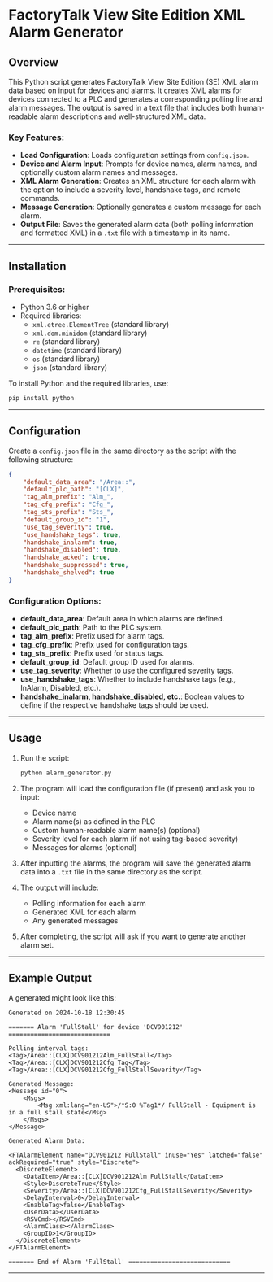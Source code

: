 # FactoryTalk View Site Edition XML Alarm Generator

## Overview
This Python script generates FactoryTalk View Site Edition (SE) XML alarm data based on input for devices and alarms. It creates XML alarms for devices connected to a PLC and generates a corresponding polling line and alarm messages. The output is saved in a text file that includes both human-readable alarm descriptions and well-structured XML data.

### Key Features:
- **Load Configuration**: Loads configuration settings from `config.json`.
- **Device and Alarm Input**: Prompts for device names, alarm names, and optionally custom alarm names and messages.
- **XML Alarm Generation**: Creates an XML structure for each alarm with the option to include a severity level, handshake tags, and remote commands.
- **Message Generation**: Optionally generates a custom message for each alarm.
- **Output File**: Saves the generated alarm data (both polling information and formatted XML) in a `.txt` file with a timestamp in its name.

---

## Installation

### Prerequisites:
- Python 3.6 or higher
- Required libraries:
    - `xml.etree.ElementTree` (standard library)
    - `xml.dom.minidom` (standard library)
    - `re` (standard library)
    - `datetime` (standard library)
    - `os` (standard library)
    - `json` (standard library)

To install Python and the required libraries, use:

```bash
pip install python
```

---

## Configuration

Create a `config.json` file in the same directory as the script with the following structure:

```json
{
    "default_data_area": "/Area::",
    "default_plc_path": "[CLX]",
    "tag_alm_prefix": "Alm_",
    "tag_cfg_prefix": "Cfg_",
    "tag_sts_prefix": "Sts_",
    "default_group_id": "1",
    "use_tag_severity": true,
    "use_handshake_tags": true,
    "handshake_inalarm": true,
    "handshake_disabled": true,
    "handshake_acked": true,
    "handshake_suppressed": true,
    "handshake_shelved": true
}
```

### Configuration Options:
- **default_data_area**: Default area in which alarms are defined.
- **default_plc_path**: Path to the PLC system.
- **tag_alm_prefix**: Prefix used for alarm tags.
- **tag_cfg_prefix**: Prefix used for configuration tags.
- **tag_sts_prefix**: Prefix used for status tags.
- **default_group_id**: Default group ID used for alarms.
- **use_tag_severity**: Whether to use the configured severity tags.
- **use_handshake_tags**: Whether to include handshake tags (e.g., InAlarm, Disabled, etc.).
- **handshake_inalarm, handshake_disabled, etc.**: Boolean values to define if the respective handshake tags should be used.

---

## Usage

1. Run the script:
   ```bash
   python alarm_generator.py
   ```

2. The program will load the configuration file (if present) and ask you to input:
   - Device name
   - Alarm name(s) as defined in the PLC
   - Custom human-readable alarm name(s) (optional)
   - Severity level for each alarm (if not using tag-based severity)
   - Messages for alarms (optional)

3. After inputting the alarms, the program will save the generated alarm data into a `.txt` file in the same directory as the script.

4. The output will include:
   - Polling information for each alarm
   - Generated XML for each alarm
   - Any generated messages

5. After completing, the script will ask if you want to generate another alarm set.

---

## Example Output

A generated might look like this:

```
Generated on 2024-10-18 12:30:45

======= Alarm 'FullStall' for device 'DCV901212' ============================

Polling interval tags:
<Tag>/Area::[CLX]DCV901212Alm_FullStall</Tag>
<Tag>/Area::[CLX]DCV901212Cfg_Tag</Tag>
<Tag>/Area::[CLX]DCV901212Cfg_FullStallSeverity</Tag>

Generated Message:
<Message id="0">
    <Msgs>
        <Msg xml:lang="en-US">/*S:0 %Tag1*/ FullStall - Equipment is in a full stall state</Msg>
    </Msgs>
</Message>

Generated Alarm Data:

<FTAlarmElement name="DCV901212 FullStall" inuse="Yes" latched="false" ackRequired="true" style="Discrete">
  <DiscreteElement>
    <DataItem>/Area::[CLX]DCV901212Alm_FullStall</DataItem>
    <Style>DiscreteTrue</Style>
    <Severity>/Area::[CLX]DCV901212Cfg_FullStallSeverity</Severity>
    <DelayInterval>0</DelayInterval>
    <EnableTag>false</EnableTag>
    <UserData></UserData>
    <RSVCmd></RSVCmd>
    <AlarmClass></AlarmClass>
    <GroupID>1</GroupID>
  </DiscreteElement>
</FTAlarmElement>

======= End of Alarm 'FullStall' ============================
```

---
